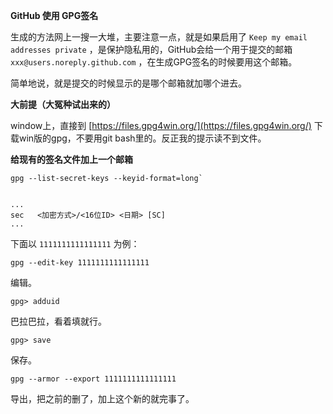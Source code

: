 **GitHub 使用 GPG签名**

生成的方法网上一搜一大堆，主要注意一点，就是如果启用了 `Keep my email addresses private` ，是保护隐私用的，GitHub会给一个用于提交的邮箱`xxx@users.noreply.github.com` ，在生成GPG签名的时候要用这个邮箱。  

简单地说，就是提交的时候显示的是哪个邮箱就加哪个进去。



**大前提（大冤种试出来的）**

window上，直接到 [https://files.gpg4win.org/](https://files.gpg4win.org/) 下载win版的gpg，不要用git bash里的。反正我的提示读不到文件。



**给现有的签名文件加上一个邮箱**

```shell
gpg --list-secret-keys --keyid-format=long`


...
sec   <加密方式>/<16位ID> <日期> [SC]
...
```

下面以 `1111111111111111`  为例：

```shell
gpg --edit-key 1111111111111111
```

编辑。

```shell
gpg> adduid
```

巴拉巴拉，看着填就行。

```shell
gpg> save
```

保存。

```shell
gpg --armor --export 1111111111111111
```

导出，把之前的删了，加上这个新的就完事了。